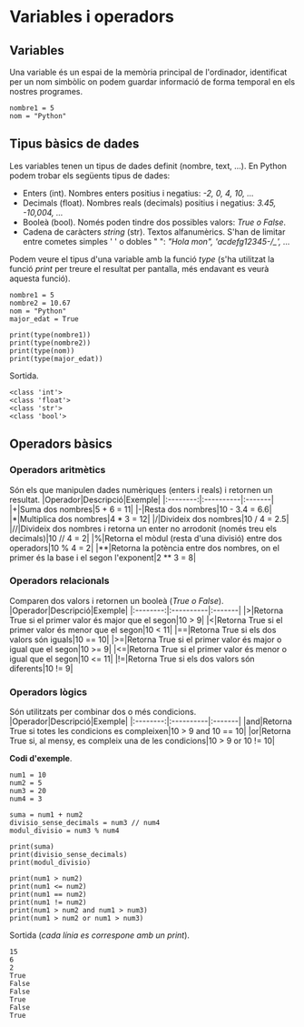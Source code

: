 # Variables i operadors
## Variables
Una variable és un espai de la memòria principal de l'ordinador, identificat per un nom 
simbòlic on podem guardar informació de forma temporal en els nostres programes.

```
nombre1 = 5
nom = "Python"
```
## Tipus bàsics de dades
Les variables tenen un tipus de dades definit (nombre, text, ...). En Python podem trobar els següents 
tipus de dades:
* Enters (int). Nombres enters positius i negatius: *-2, 0, 4, 10, ...*
* Decimals (float). Nombres reals (decimals) positius i negatius: *3.45, -10,004, ...*
* Booleà (bool). Només poden tindre dos possibles valors: *True o False*.
* Cadena de caràcters *string* (str). Textos alfanumèrics. S'han de limitar entre cometes simples ' ' o dobles " ": *"Hola mon", 'acdefg12345-/_', ...*

Podem veure el tipus d'una variable amb la funció *type* (s'ha utilitzat la funció *print* per treure el resultat per pantalla, més endavant es veurà aquesta funció).
```
nombre1 = 5
nombre2 = 10.67
nom = "Python"
major_edat = True

print(type(nombre1))
print(type(nombre2))
print(type(nom))
print(type(major_edat))
```
Sortida.
```
<class 'int'>
<class 'float'>
<class 'str'>
<class 'bool'>
```
## Operadors bàsics
### Operadors aritmètics
Són els que manipulen dades numèriques (enters i reals) i retornen un resultat.
|Operador|Descripció|Exemple|
|:--------:|:----------|:-------|
|+|Suma dos nombres|5 + 6 = 11|
|-|Resta dos nombres|10 - 3.4 = 6.6|
|\*|Multiplica dos nombres|4 * 3 = 12|
|/|Divideix dos nombres|10 / 4 = 2.5|
|//|Divideix dos nombres i retorna un enter no arrodonit (només treu els decimals)|10 // 4 = 2|
|%|Retorna el mòdul (resta d'una divisió) entre dos operadors|10 % 4 = 2|
|\*\*|Retorna la potència entre dos nombres, on el primer és la base i el segon l'exponent|2 ** 3 = 8|

### Operadors relacionals
Comparen dos valors i retornen un booleà (*True o False*).
|Operador|Descripció|Exemple|
|:--------:|:----------|:-------|
|>|Retorna True si el primer valor és major que el segon|10 > 9|
|<|Retorna True si el primer valor és menor que el segon|10 < 11|
|==|Retorna True si els dos valors són iguals|10 == 10|
|>=|Retorna True si el primer valor és major o igual que el segon|10 >= 9|
|<=|Retorna True si el primer valor és menor o igual que el segon|10 <= 11|
|!=|Retorna True si els dos valors són diferents|10 != 9|

### Operadors lògics
Són utilitzats per combinar dos o més condicions.
|Operador|Descripció|Exemple|
|:--------:|:----------|:-------|
|and|Retorna True si totes les condicions es compleixen|10 > 9 and 10 == 10|
|or|Retorna True si, al mensy, es compleix una de les condicions|10 > 9 or 10 != 10|

**Codi d'exemple**.
```
num1 = 10
num2 = 5
num3 = 20
num4 = 3

suma = num1 + num2
divisio_sense_decimals = num3 // num4
modul_divisio = num3 % num4

print(suma)
print(divisio_sense_decimals)
print(modul_divisio)

print(num1 > num2)
print(num1 <= num2)
print(num1 == num2)
print(num1 != num2)
print(num1 > num2 and num1 > num3)
print(num1 > num2 or num1 > num3)
```
Sortida (*cada línia es correspone amb un print*).
```
15
6
2
True
False
False
True
False
True
```





